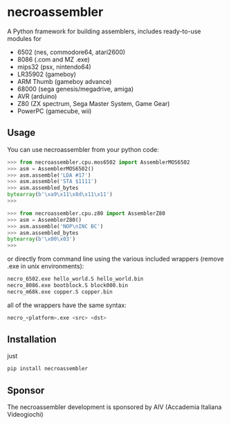 # necroassembler
A Python framework for building assemblers, includes ready-to-use modules for 

* 6502 (nes, commodore64, atari2600)
* 8086 (.com and MZ .exe)
* mips32 (psx, nintendo64)
* LR35902 (gameboy)
* ARM Thumb (gameboy advance)
* 68000 (sega genesis/megadrive, amiga)
* AVR (arduino)
* Z80 (ZX spectrum, Sega Master System, Game Gear)
* PowerPC (gamecube, wii)

## Usage

You can use necroassembler from your python code:

```python
>>> from necroassembler.cpu.mos6502 import AssemblerMOS6502
>>> asm = AssemblerMOS6502()
>>> asm.assemble('LDA #17')  
>>> asm.assemble('STA $1111') 
>>> asm.assembled_bytes
bytearray(b'\xa9\x11\x8d\x11\x11')
>>>
```

```python
>>> from necroassembler.cpu.z80 import AssemblerZ80         
>>> asm = AssemblerZ80()
>>> asm.assemble('NOP\nINC BC')  
>>> asm.assembled_bytes         
bytearray(b'\x00\x03')
>>>
```

or directly from command line using the various included wrappers (remove .exe in unix environments):

```sh
necro_6502.exe hello_world.S hello_world.bin
necro_8086.exe bootblock.S block000.bin
necro_m68k.exe copper.S copper.bin
```

all of the wrappers have the same syntax:

```sh
necro_<platform>.exe <src> <dst>
```

## Installation

just

```sh
pip install necroassembler
```

## Sponsor

The necroassembler development is sponsored by AIV (Accademia Italiana Videogiochi)
